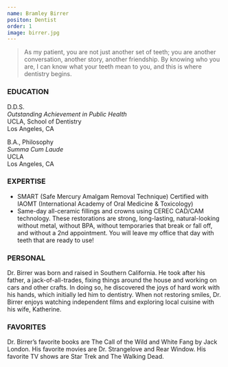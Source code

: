```yaml
---
name: Bramley Birrer
positon: Dentist
order: 1
image: birrer.jpg
---
```

> As my patient, you are not just another set of teeth; you are another conversation, another story, another friendship. By knowing who you are, I can know what your teeth mean to you, and this is where dentistry begins.
 
### EDUCATION  
D.D.S.  
*Outstanding Achievement in Public Health*  
UCLA, School of Dentistry  
Los Angeles, CA  

B.A., Philosophy  
*Summa Cum Laude*  
UCLA  
Los Angeles, CA

### EXPERTISE
+ SMART (Safe Mercury Amalgam Removal Technique) Certified with IAOMT (International Academy of Oral Medicine & Toxicology)
+ Same-day all-ceramic fillings and crowns using CEREC CAD/CAM technology. These restorations are strong, long-lasting, natural-looking without metal, without BPA, without temporaries that break or fall off, and without a 2nd appointment. You will leave my office that day with teeth that are ready to use!

### PERSONAL  
Dr. Birrer was born and raised in Southern California. He took after his father, a jack-of-all-trades, fixing things around the house and working on cars and other crafts. In doing so, he discovered the joys of hard work with his hands, which initially led him to dentistry. When not restoring smiles, Dr. Birrer enjoys watching independent films and exploring local cuisine with his wife, Katherine.

### FAVORITES  
Dr. Birrer’s favorite books are The Call of the Wild and White Fang by Jack London. His favorite movies are Dr. Strangelove and Rear Window. His favorite TV shows are Star Trek and The Walking Dead.